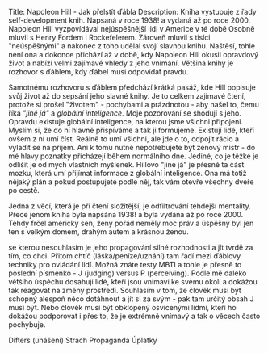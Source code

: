 Title: Napoleon Hill - Jak přelstít ďábla
Description: Kniha vystupuje z řady self-development knih. Napsaná v roce 1938! a vydaná až po roce 2000. Napoleon Hill vyzpovídával nejúspěšnější lidi v Americe v té době
Osobně mluvil s Henry Fordem i Rockefelerem. Zároveň mluvil s tisíci "neúspěšnými" a nakonec z toho udělal svojí slavnou knihu. Naštěsí, tohle není ona a dokonce přichází
až v době, kdy Napoleon Hill okusil opravdový život a nabízí velmi zajímavé vhledy z jeho vnímání. Většina knihy je rozhovor s ďáblem, kdy ďábel musí odpovídat pravdu.


Samotnému rozhovoru s ďáblem předchází krátká pasáž, kde Hill popisuje svůj život až do sepsání jeho slavné knihy. Je to celkem zajímavé čtení,
protože si prošel "životem" - pochybami a prázdnotou - aby našel to, čemu říká _"jiné já"_ a _globální inteligence_. Moje pozorování se shodují
s jeho. Opravdu existuje globální inteligence, na kterou jsme všichni připojeni. Myslím si, že do ní hlavně přispíváme a tak ji formujeme. Existují
lidé, kteří ovšem z ní umí číst. Reálně to umí všichni, ale jde o to, odpojit rácio a vyladit se na příjem. Ani k tomu nutně nepotřebujete být
zenový mistr - do mé hlavy poznatky přicházejí během normálního dne. Jediné, co je těžké je odlišit je od mých vlastních myšlenek. Hillovo "jiné já"
je přesně ta část mozku, která umí přijímat informace z globální inteligence. Ona má totiž nějaký plán a pokud postupujete podle něj, tak vám otevře
všechny dveře po cestě.

Jedna z věcí, která je při čtení složitější, je odfiltrování tehdejší mentality. Přece jenom kniha byla napsána 1938! a byla vydána až po roce 2000.
Tehdy frčel americký sen, ženy pořád neměly moc práv a úspěšný byl jen ten s velkým domem, drahým autem a krásnou ženou.

se kterou nesouhlasím je jeho propagování silné rozhodnosti a jít tvrdě za tím, co chci. Přitom chtíč (láska/peníze/uznání) tam řadí mezi ďáblovy
techniky pro ovládání lidí. Možná znáte testy MBTI a tohle je přesně to poslední písmenko - J (judging) versus P (perceiving). Podle mě daleko většího úspěchu
dosahují lidé, kteří jsou vnímaví ke svému okolí a dokážou tak reagovat na změny prostředí. Souhlasím v tom, že člověk musí být schopný alespoň něco dotáhnout
a jít si za svým - pak tam určitý obsah J musí být. Nebo člověk musí být obklopený osvícenými lidmi, kteří ho dokážou podporovat i přes to, že je extrémně vnímavý
a tak o věcech často pochybuje.


Difters (unášení)
Strach
Propaganda
Úplatky